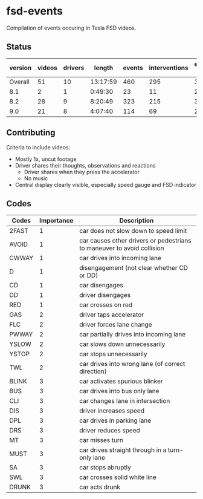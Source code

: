 # fsd-events

Compilation of events occuring in Tesla FSD videos.

## Status

version | videos | drivers | length | events | interventions | events / hr | interventions / hr
--- | --- | --- | --- | --- | --- | --- | --- 
Overall | 51 | 10 | 13:17:59 | 460 | 295 | 34 | 22
8.1 | 2 | 1 | 0:49:30 | 23 | 11 | 27 | 13
8.2 | 28 | 9 | 8:20:49 | 323 | 215 | 38 | 25
9.0 | 21 | 8 | 4:07:40 | 114 | 69 | 27 | 16

## Contributing

Criteria to include videos:
- Mostly 1x, uncut footage
- Driver shares their thoughts, observations and reactions
    - Driver shares when they press the accelerator
    - No music
- Central display clearly visible, especially speed gauge and FSD indicator

## Codes

Codes | Importance | Description
--- | --- | ---
2FAST | 1 | car does not slow down to speed limit
AVOID | 1 | car causes other drivers or pedestrians to maneuver to avoid collision
CWWAY | 1 | car drives into incoming lane
D | 1 | disengagement (not clear whether CD or DD)
CD | 1 | car disengages
DD | 1 | driver disengages
RED | 1 | car crosses on red
GAS | 2 | driver taps accelerator
FLC | 2 | driver forces lane change
PWWAY | 2 | car partially drives into incoming lane
YSLOW | 2 | car slows down unnecessarily
YSTOP | 2 | car stops unnecessarily
TWL | 2 | car drives into wrong lane (of correct direction)
BLINK | 3 | car activates spurious blinker
BUS | 3 | car drives into bus only lane
CLI | 3 | car changes lane in intersection
DIS | 3 | driver increases speed
DPL | 3 | car drives in parking lane
DRS | 3 | driver reduces speed
MT | 3 | car misses turn
MUST | 3 | car drives straight through in a turn-only lane
SA | 3 | car stops abruptly
SWL | 3 | car crosses solid white line
DRUNK | 3 | car acts drunk
